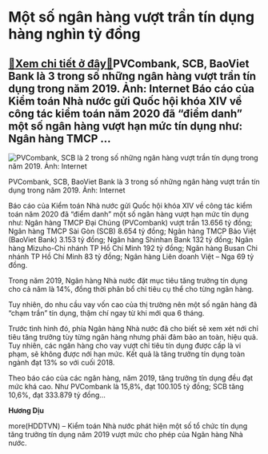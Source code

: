 Một số ngân hàng vượt trần tín dụng hàng nghìn tỷ đồng
======================================================

[:gift:Xem chi tiết ở đây:gift:](https://hddtvn.com/mot-so-ngan-hang-vuot-tran-tin-dung-hang-nghin-ty-dong/)PVCombank, SCB, BaoViet Bank là 3 trong số những ngân hàng vượt trần tín dụng trong năm 2019. Ảnh: Internet Báo cáo của Kiểm toán Nhà nước gửi Quốc hội khóa XIV về công tác kiểm toán năm 2020 đã “điểm danh” một số ngân hàng vượt hạn mức tín dụng như: Ngân hàng TMCP …
---------------------------------------------------------------------------------------------------------------------------------------------------------------------------------------------------------------------------------------------------------------------------





![PVCombank, SCB là 2 trong số những ngân hàng vượt trần tín dụng trong năm 2019. Ảnh: Internet](https://hddtvn.com/wp-content/uploads/2021/01/5609_ls_zpyb.jpg "PVCombank, SCB là 2 trong số những ngân hàng vượt trần tín dụng trong năm 2019. Ảnh: Internet")


PVCombank, SCB, BaoViet Bank là 3 trong số những ngân hàng vượt trần tín dụng trong năm 2019. Ảnh: Internet



Báo cáo của Kiểm toán Nhà nước gửi Quốc hội khóa XIV về công tác kiểm toán năm 2020 đã “điểm danh” một số ngân hàng vượt hạn mức tín dụng như: Ngân hàng TMCP Đại Chúng (PVCombank) vượt trần 13.656 tỷ đồng; Ngân hàng TMCP Sài Gòn (SCB) 8.654 tỷ đồng; Ngân hàng TMCP Bảo Việt (BaoViet Bank) 3.153 tỷ đồng; Ngân hàng Shinhan Bank 132 tỷ đồng; Ngân hàng Mizuho-Chi nhánh TP Hồ Chí Minh 192 tỷ đồng; Ngân hàng Busan Chi nhánh TP Hồ Chí Minh 83 tỷ đồng; Ngân hàng Liên doanh Việt – Nga 69 tỷ đồng.


Trong năm 2019, Ngân hàng Nhà nước đặt mục tiêu tăng trưởng tín dụng cho cả năm là 14%, đồng thời phân bổ chỉ tiêu cụ thể cho từng ngân hàng.


Tuy nhiên, do nhu cầu vay vốn cao của thị trường nên một số ngân hàng đã “chạm trần” tín dụng, thậm chí ngay từ khi mới qua 6 tháng.


Trước tình hình đó, phía Ngân hàng Nhà nước đã cho biết sẽ xem xét nới chỉ tiêu tăng trưởng tùy từng ngân hàng nhưng phải đảm bảo an toàn, hiệu quả. Tuy nhiên, các ngân hàng cho vay vượt chỉ tiêu tín dụng được cấp là vi phạm, sẽ không được nới hạn mức. Kết quả là tăng trưởng tín dụng toàn ngành đạt 13% so với cuối 2018.


Theo báo cáo của các ngân hàng, năm 2019, tăng trưởng tín dụng đều đạt mức khá cao. Như PVCombank là 15,8%, đạt 100.105 tỷ đồng; SCB tăng 10,6%, đạt 333.879 tỷ đồng…




**Hương Dịu**



more(HDDTVN) – Kiểm toán Nhà nước phát hiện một số tổ chức tín dụng tăng trưởng tín dụng năm 2019 vượt mức cho phép của Ngân hàng Nhà nước.

